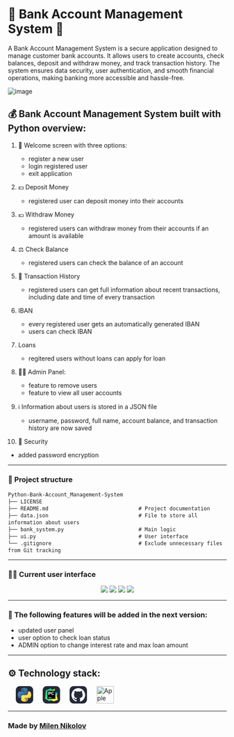 # 🌟 Bank Account Management System 🌟   
A Bank Account Management System is a secure application designed to manage customer bank accounts. It allows users to create accounts, check balances, deposit and withdraw money, and track transaction history. The system ensures data security, user authentication, and smooth financial operations, making banking more accessible and hassle-free.

![image](https://github.com/user-attachments/assets/d379f945-4371-416d-a5d6-17889cd51c61)



## 💰 Bank Account Management System built with Python overview:

1. 🏦 Welcome screen with three options:
   - register a new user
   - login registered user
   - exit application
 
2. 💵 Deposit Money
   - registered user can deposit money into their accounts
    
3. 💶 Withdraw Money
   - registered users can withdraw money from their accounts if an amount is available
    
4. ⚖️ Check Balance
   - registered users can check the balance of an account
    
5. 🤑 Transaction History
   - registered users can get full information about recent transactions, including date and time of every transaction

6. IBAN
   - every registered user gets an automatically generated IBAN
   - users can check IBAN

7. Loans
   - regitered users without loans can apply for loan
     
8. 👨‍💼 Admin Panel:
   - feature to remove users
   - feature to view all user accounts

9. ℹ️ Information about users is stored in a JSON file
   - username, password, full name, account balance, and transaction history are now saved

10. 🔐 Security
   - added password encryption
  
---

### 📁 Project structure

```
Python-Bank-Account_Management-System
├── LICENSE
├── README.md                             # Project documentation
├── data.json                             # File to store all information about users
├── bank_system.py                        # Main logic
├── ui.py                                 # User interface
└── .gitignore                            # Exclude unnecessary files from Git tracking
```

---

### 🙍‍♂️ Current user interface

<p align="center">
  <img src="https://github.com/user-attachments/assets/7b7bdb46-2fd0-486d-9642-17b762644c42" width="400" />
  <img src="https://github.com/user-attachments/assets/4096e492-ab65-4450-9212-3b4ac34e3c9b" width="400" /> 
  <img src="https://github.com/user-attachments/assets/98fbfb58-0d6b-4129-ad00-8ee71d1d02d4" width="400" />
  <img src="https://github.com/user-attachments/assets/3f3b039a-9f3a-4218-a02a-7cb0eb22a4b1" width="400" /> 
</p>

---

 ### 🎯 The following features will be added in the next version:
 - updated user panel
 - user option to check loan status
 - ADMIN option to change interest rate and max loan amount

 
 
---
## ⚙️ Technology stack:
<p align="left">
  &emsp;
    <a href="#"><img alt="Python" src="https://github.com/tandpfun/skill-icons/blob/main/icons/Python-Dark.svg" width="40" height ="40"></a>
  &emsp;
    <a href="#"><img src="https://github.com/tandpfun/skill-icons/blob/main/icons/PyCharm-Dark.svg" width="40" height="40" /></a>
  &emsp;
    <a href="https://github.com/Milenski1987"><img alt="GitHub" src="https://github.com/tandpfun/skill-icons/blob/main/icons/Github-Dark.svg" title="GitHub" **alt="GitHub" width="40" height="40" ></a>
  &emsp;
    <a href="#"><img src="https://github.com/tandpfun/skill-icons/blob/main/icons/Apple-Dark.svg" title="Apple" **alt="Apple" width="40" height="40" /></a>
</p>

--- 
### Made by [Milen Nikolov](https://www.milen-nikolov.com)
